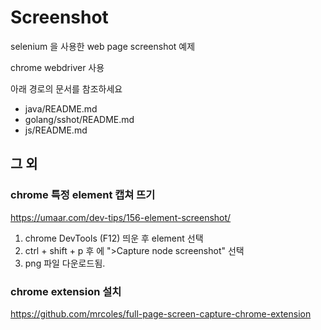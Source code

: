 # Screenshot

selenium 을 사용한 web page screenshot 예제

chrome webdriver 사용

아래 경로의 문서를 참조하세요

* java/README.md
* golang/sshot/README.md
* js/README.md


## 그 외

### chrome 특정 element 캡쳐 뜨기

<https://umaar.com/dev-tips/156-element-screenshot/>

1. chrome DevTools (F12) 띄운 후 element 선택
1. ctrl + shift + p 후 에 ">Capture node screenshot" 선택
1. png 파일 다운로드됨.

### chrome extension 설치

<https://github.com/mrcoles/full-page-screen-capture-chrome-extension>
